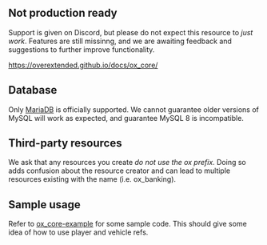 ## Not production ready

Support is given on Discord, but please do not expect this resource to _just work_.
Features are still missinng, and we are awaiting feedback and suggestions to further improve functionality.

https://overextended.github.io/docs/ox_core/

## Database

Only [MariaDB](https://mariadb.com/downloads/) is officially supported.
We cannot guarantee older versions of MySQL will work as expected, and guarantee MySQL 8 is incompatible.

## Third-party resources

We ask that any resources you create _do not use the ox prefix_.
Doing so adds confusion about the resource creator and can lead to multiple resources existing with the name (i.e. ox_banking).

## Sample usage

Refer to [ox_core-example](https://github.com/overextended/ox_core-example) for some sample code. This should give some idea of how to use player and vehicle refs.
